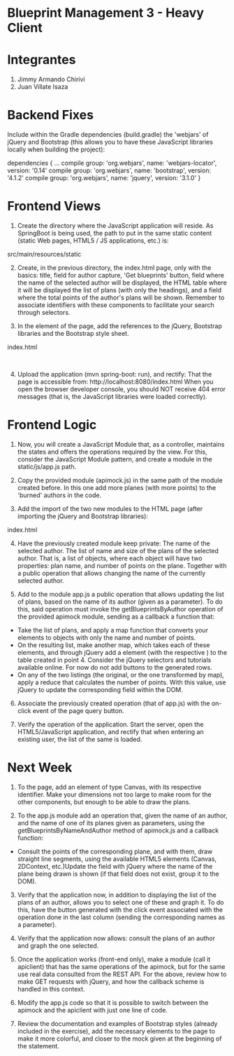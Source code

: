 # Blueprint Management 3 - Heavy Client


# Integrantes
1. Jimmy Armando Chirivi
2. Juan Villate Isaza

# Backend Fixes
Include within the Gradle dependencies (build.gradle) the 'webjars' of jQuery and Bootstrap (this allows you to have these JavaScript libraries locally when building the project):

dependencies { 
	...
	compile group: 'org.webjars', name: 'webjars-locator', version: '0.14'
    compile group: 'org.webjars', name: 'bootstrap', version: '4.1.2'
    compile group: 'org.webjars', name: 'jquery', version: '3.1.0'
} 


# Frontend Views

1. Create the directory where the JavaScript application will reside. As SpringBoot is being used, the path to put in the same static content (static Web pages, HTML5 / JS applications, etc.) is:


 src/main/resources/static


2. Create, in the previous directory, the index.html page, only with the basics: title, field for author capture, 'Get blueprints' button, field where the name of the selected author will be displayed, the HTML table where it will be displayed the list of plans (with only the headings), and a field where the total points of the author's plans will be shown. Remember to associate identifiers with these components to facilitate your search through selectors.




3. In the <head> element of the page, add the references to the jQuery, Bootstrap libraries and the Bootstrap style sheet.


  index.html
<head>
    <title>Blueprints</title>
    <meta charset="UTF-8">
    <meta name="viewport" content="width=device-width, initial-scale=1.0">
​
    <script src="/webjars/jquery/3.1.0/jquery.min.js"></script>
    <script src="/webjars/bootstrap/4.1.2/js/bootstrap.min.js"></script>
    <link rel="stylesheet"
      href="/webjars/bootstrap/4.1.2/css/bootstrap.min.css" />
      
4. Upload the application (mvn spring-boot: run), and rectify:
That the page is accessible from: http://localhost:8080/index.html
When you open the browser developer console, you should NOT receive 404 error messages (that is, the JavaScript libraries were loaded correctly).


# Frontend Logic

1. Now, you will create a JavaScript Module that, as a controller, maintains the states and offers the operations required by the view. For this, consider the JavaScript Module pattern, and create a module in the static/js/app.js path.

2. Copy the provided module (apimock.js) in the same path of the module created before. In this one add more planes (with more points) to the 'burned' authors in the code.

3. Add the import of the two new modules to the HTML page (after importing the jQuery and Bootstrap libraries):

index.html
<script src="js/apimock.js"></script>
<script src="js/app.js"></script>

4. Have the previously created module keep private:
The name of the selected author. 
The list of name and size of the plans of the selected author. That is, a list of objects, where each object will have two properties: plan name, and number of points on the plane. Together with a public operation that allows changing the name of the currently selected author.


5. Add to the module app.js a public operation that allows updating the list of plans, based on the name of its author (given as a parameter). To do this, said operation must invoke the getBlueprintsByAuthor operation of the provided apimock module, sending as a callback a function that:

  * Take the list of plans, and apply a map function that converts your elements to objects with only the name and number of points.
  * On the resulting list, make another map, which takes each of these elements, and through jQuery add a  element (with the respective ) to the table created in point 4. Consider the jQuery selectors and tutorials available online. For now do not add buttons to the generated rows.
  * On any of the two listings (the original, or the one transformed by map), apply a reduce that calculates the number of points. With this value, use jQuery to update the corresponding field within the DOM.

6. Associate the previously created operation (that of app.js) with the on-click event of the page query button.

7. Verify the operation of the application. Start the server, open the HTML5/JavaScript application, and rectify that when entering an existing user, the list of the same is loaded.

# Next Week

1. To the page, add an element of type Canvas, with its respective identifier. Make your dimensions not too large to make room for the other components, but enough to be able to draw the plans.


2. To the app.js module add an operation that, given the name of an author, and the name of one of its planes given as parameters, using the getBlueprintsByNameAndAuthor method of apimock.js and a callback function:
  
  * Consult the points of the corresponding plane, and with them, draw straight line segments, using the available HTML5 elements (Canvas, 2DContext, etc.)Update the field with jQuery where the name of the plane being drawn is shown (if that field does not exist, group it to the DOM). 

3. Verify that the application now, in addition to displaying the list of the plans of an author, allows you to select one of these and graph it. To do this, have the button generated with the click event associated with the operation done in the last column (sending the corresponding names as a parameter).

4. Verify that the application now allows: consult the plans of an author and graph the one selected.

5. Once the application works (front-end only), make a module (call it apiclient) that has the same operations of the apimock, but for the same use real data consulted from the REST API. For the above, review how to make GET requests with jQuery, and how the callback scheme is handled in this context.

6. Modify the app.js code so that it is possible to switch between the apimock and the apiclient with just one line of code.

7. Review the documentation and examples of Bootstrap styles (already included in the exercise), add the necessary elements to the page to make it more colorful, and closer to the mock given at the beginning of the statement.
  
